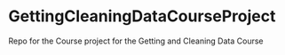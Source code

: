 # GettingCleaningDataCourseProject
Repo for the Course project for the Getting and Cleaning Data Course
